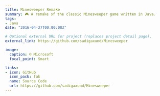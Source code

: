 ```yaml
---
title: Minesweeper Remake
summary: 🎮 A remake of the classic Minesweeper game written in Java.
tags:
- Java
date: "2016-04-27T00:00:00Z"

# Optional external URL for project (replaces project detail page).
external_link: https://github.com/sadigaxund/Minesweeper

image:
  caption: © Microsoft
  focal_point: Smart

links:
- icon: GitHub
  icon_pack: fab
  name: Source Code
  url: https://github.com/sadigaxund/Minesweeper
---
```

